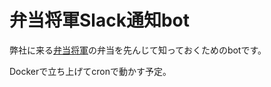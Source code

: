 # 弁当将軍Slack通知bot

弊社に来る[弁当将軍](http://bento-shogun.jp/)の弁当を先んじて知っておくためのbotです。

Dockerで立ち上げてcronで動かす予定。
